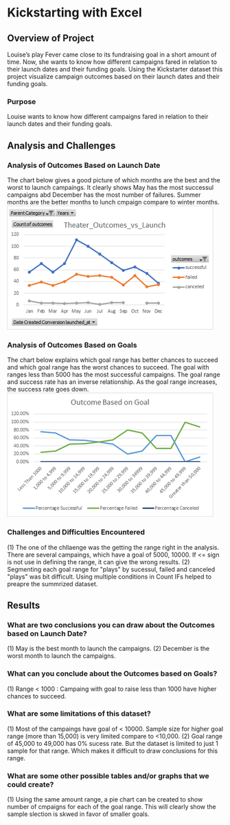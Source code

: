 # Kickstarting with Excel

## Overview of Project
Louise’s play Fever came close to its fundraising goal in a short amount of time. Now, she wants to know how different campaigns fared in relation to their launch dates and their funding goals. 
Using the Kickstarter dataset this project visualize campaign outcomes based on their launch dates and their funding goals.

### Purpose
Louise wants to know how different campaigns fared in relation to their launch dates and their funding goals.

## Analysis and Challenges

### Analysis of Outcomes Based on Launch Date
The chart below gives a good picture of which months are the best and the worst to launch campaings.
It clearly shows May has the most successul campaigns abd December has the most number of failures. 
Summer months are the better months to lunch cmpaign compare to winter months. 
![Kickstarter image 1](Images/Theater_Outcomes_vs_Launch.png)
### Analysis of Outcomes Based on Goals
The chart below explains which goal range has better chances to succeed and which goal range has the worst chances to succeed.
The goal with ranges less than 5000 has the most successful campaigns. The goal range and success rate has an inverse relationship. As the goal range increases, the success rate goes down. 
![Kickstarter image 2](Images/Outcomes_vs_Goals.png)

### Challenges and Difficulties Encountered
(1) The one of the chllaenge was the getting the range right in the analysis. There are several campaings, which have a goal of 5000, 10000.  If <= sign is not use in defining the range, it can give the wrong results. 
(2) Segmenting each goal range for "plays" by sucessul, failed and canceled "plays" was bit difficult.  Using multiple conditions in Count IFs helped to preapre the summrized dataset. 

## Results

### What are two conclusions you can draw about the Outcomes based on Launch Date?
  (1) May is the best month to launch the campaigns. 
  (2) December is the worst month to launch the campaigns. 
  
### What can you conclude about the Outcomes based on Goals?
  (1) Range < 1000 : Campaing with goal to raise less than 1000 have higher chances to succeed.  
 
  
### What are some limitations of this dataset?
  (1) Most of the campaings have goal of < 10000. Sample size for higher goal range (more than 15,000) is very limited compare to <10,000.
  (2) Goal range of 45,000 to 49,000 has 0% sucess rate. But the dataset is limited to just 1 sample for that range.  Which makes it difficult to draw conclusions for this range.
  
### What are some other possible tables and/or graphs that we could create?
  (1) Using the same amount range, a pie chart can be created to show number of cmpaigns for each of the goal range.  This will clearly show the sample slection is skwed in favor of smaller goals.
  
  
  